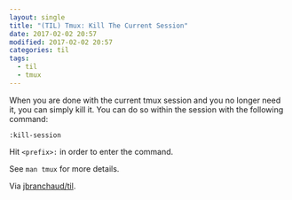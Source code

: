 ```yaml
---
layout: single
title: "(TIL) Tmux: Kill The Current Session"
date: 2017-02-02 20:57
modified: 2017-02-02 20:57
categories: til
tags:
  - til
  - tmux
---
```


When you are done with the current tmux session and you no longer need it,
you can simply kill it. You can do so within the session with the following
command:

```tmux
:kill-session
```

Hit `<prefix>:` in order to enter the command.

See `man tmux` for more details.

Via [jbranchaud/til](https://github.com/jbranchaud/til).
